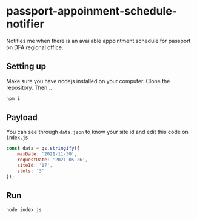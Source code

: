 # passport-appoinment-schedule-notifier
Notifies me when there is an available appointment schedule for passport on DFA regional office.

## Setting up
Make sure you have nodejs installed on your computer. Clone the repository. Then...

```bash
npm i
```

## Payload
You can see through `data.json` to know your site id and edit this code on `index.js`

```js
const data = qs.stringify({
	maxDate: '2021-11-30',
	requestDate: '2021-05-26',
	siteId: '17',
	slots: '3'
});
```

## Run

```bash
node index.js
```

